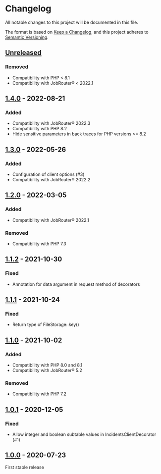 # Changelog

All notable changes to this project will be documented in this file.

The format is based on [Keep a Changelog](https://keepachangelog.com/en/1.0.0/), and this project adheres
to [Semantic Versioning](https://semver.org/spec/v2.0.0.html).

## [Unreleased]

### Removed
- Compatibility with PHP < 8.1
- Compatibility with JobRouter® < 2022.1

## [1.4.0] - 2022-08-21

### Added
- Compatibility with JobRouter® 2022.3
- Compatibility with PHP 8.2
- Hide sensitive parameters in back traces for PHP versions >= 8.2

## [1.3.0] - 2022-05-26

### Added
- Configuration of client options (#3)
- Compatibility with JobRouter® 2022.2

## [1.2.0] - 2022-03-05

### Added
- Compatibility with JobRouter® 2022.1

### Removed
- Compatibility with PHP 7.3

## [1.1.2] - 2021-10-30

### Fixed
- Annotation for data argument in request method of decorators

## [1.1.1] - 2021-10-24

### Fixed
- Return type of FileStorage::key()

## [1.1.0] - 2021-10-02

### Added
- Compatibility with PHP 8.0 and 8.1
- Compatibility with JobRouter® 5.2

### Removed
- Compatibility with PHP 7.2

## [1.0.1] - 2020-12-05

### Fixed
- Allow integer and boolean subtable values in IncidentsClientDecorator (#1)

## [1.0.0] - 2020-07-23

First stable release


[Unreleased]: https://github.com/brotkrueml/jobrouter-client/compare/v1.4.0...HEAD
[1.4.0]: https://github.com/brotkrueml/jobrouter-client/compare/v1.3.0...v1.4.0
[1.3.0]: https://github.com/brotkrueml/jobrouter-client/compare/v1.2.0...v1.3.0
[1.2.0]: https://github.com/brotkrueml/jobrouter-client/compare/v1.1.2...v1.2.0
[1.1.2]: https://github.com/brotkrueml/jobrouter-client/compare/v1.1.1...v1.1.2
[1.1.1]: https://github.com/brotkrueml/jobrouter-client/compare/v1.1.0...v1.1.1
[1.1.0]: https://github.com/brotkrueml/jobrouter-client/compare/v1.0.1...v1.1.0
[1.0.1]: https://github.com/brotkrueml/jobrouter-client/compare/v1.0.0...v1.0.1
[1.0.0]: https://github.com/brotkrueml/jobrouter-client/releases/tag/v1.0.0
